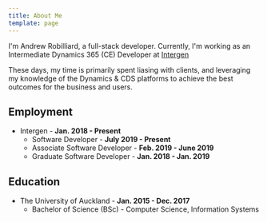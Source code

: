```yaml
---
title: About Me
template: page
---
```


I'm Andrew Robilliard, a full-stack developer. Currently, I'm working as an Intermediate Dynamics 365 (CE) Developer at [Intergen](https://www.intergen.co.nz)

These days, my time is primarily spent liasing with clients, and leveraging my knowledge of the Dynamics & CDS platforms to achieve the best outcomes for the business and users.

## Employment

- Intergen - **Jan. 2018 - Present**
  - Software Developer - **July 2019 - Present**
  - Associate Software Developer - **Feb. 2019 - June 2019**
  - Graduate Software Developer - **Jan. 2018 - Jan. 2019**

## Education

- The University of Auckland - **Jan. 2015 - Dec. 2017**
  - Bachelor of Science (BSc) - Computer Science, Information Systems
